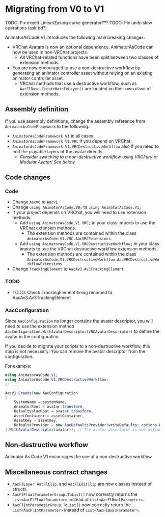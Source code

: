 ﻿---
sidebar_position: 8
---

# Migrating from V0 to V1

TODO: Fix mixed Linear/Easing curve generator???
TODO: Fix undo slow operations (ask bd?)

AnimatorAsCode V1 introduces the following main breaking changes:
- VRChat Avatars is now an optional dependency. AnimatorAsCode can now be used in non-VRChat projects.
    - All VRChat-related functions have been split between two classes of extension methods.
- You are now encouraged to use a non-destructive workflow by generating an animator controller asset without relying on an existing animator controller asset.
    - VRChat methods that use a destructive workflow, such as `AacFlBase.CreateMainFxLayer()` are located on their own class of extension methods.

## Assembly definition

If you use assembly definitions, change the assembly reference from `AnimatorAsCodeFramework` to the following:
- `AnimatorAsCodeFramework.V1` in all cases.
- `AnimatorAsCodeFramework.V1.VRC` if you depend on VRChat.
- `AnimatorAsCodeFramework.V1.VRCDestructiveWorkflow` also if you need to edit the playable layers of the avatar directly.
    - *Consider switching to a non-destructive workflow using VRCFury or Modular Avatar! See below.*

## Code changes

### Code

- Change `AacV0` to `AacV1`
- Change `using AnimatorAsCode.V0;` to `using AnimatorAsCode.V1;`
- If your project depends on VRChat, you will need to use extension methods.
    - Add `using AnimatorAsCode.V1.VRC;` in your class imports to use the VRChat extension methods.
        - The extension methods are contained within the class `AnimatorAsCode.V1.VRC.AacVRCExtensions`.
    - Add `using AnimatorAsCode.V1.VRCDestructiveWorkflow;` in your class imports to use the VRChat destructive workflow extension methods.
        - The extension methods are contained within the class `AnimatorAsCode.V1.VRCDestructiveWorkflow.AacVRCDestructiveWorkflowExtensions`
- Change `TrackingElement` to `AacAv3.Av3TrackingElement`

### TODO

- TODO: Check TrackingElement being renamed to AacAv3.Av3TrackingElement

### AacConfiguration

Since `AacConfiguration` no longer contains the avatar descriptor, you will need to use the extension method `AacConfiguration.WithAvatarDescriptor(VRCAvatarDescriptor)` to define the avatar in the configuration.

If you decide to migrate your scripts to a non-destructive workflow, this step is not necessary:
You can remove the avatar descriptor from the configuration.

For example:

```csharp
using AnimatorAsCode.V1;
using AnimatorAsCode.V1.VRCDestructiveWorkflow;
// ...

AacV1.Create(new AacConfiguration
{
    SystemName = systemName,
    AnimatorRoot = avatar.transform,
    DefaultValueRoot = avatar.transform,
    AssetContainer = assetContainer,
    AssetKey = assetKey,
    DefaultsProvider = new AacDefaultsProvider(writeDefaults: options.WriteDefaults)
}.WithAvatarDescriptor(avatar)); // The avatar descriptor is now defined by invoking an extension method.
```

## Non-destructive workflow

Animator As Code V1 encourages the use of a non-destructive workflow.

## Miscellaneous contract changes

- `AacFlLayer`, `AacFlClip`, and `AacFlEditClip` are now classes instead of structs.
- `AacFlFloatParameterGroup.ToList()` now correctly returns the `List<AacFlFloatParameter>` instead of `List<AacFlBoolParameter>`.
- `AacFlIntParameterGroup.ToList()` now correctly return the `List<AacFlIntParameter>` instead of `List<AacFlBoolParameter>`.
